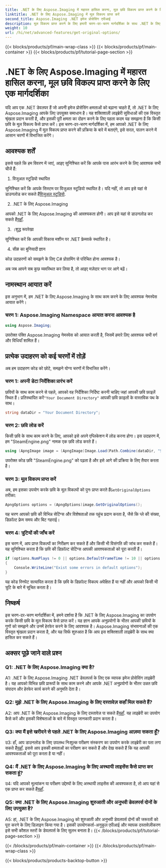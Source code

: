 ```yaml
---
title: .NET के लिए Aspose.Imaging में महारत हासिल करना, मूल छवि विकल्प प्राप्त करने के लिए एक मार्गदर्शिका
linktitle: .NET के लिए Aspose.Imaging में मूल विकल्प प्राप्त करें
second_title: Aspose.Imaging .NET इमेज प्रोसेसिंग एपीआई
description: मूल विकल्प प्राप्त करने के लिए हमारी चरण-दर-चरण मार्गदर्शिका के साथ .NET के लिए Aspose.Imaging की पूरी क्षमता को अनलॉक करें। अपने .NET अनुप्रयोगों में छवियों के साथ आसानी से काम करना सीखें।
weight: 10
url: /hi/net/advanced-features/get-original-options/
---
```


{{< blocks/products/pf/main-wrap-class >}}
{{< blocks/products/pf/main-container >}}
{{< blocks/products/pf/tutorial-page-section >}}

# .NET के लिए Aspose.Imaging में महारत हासिल करना, मूल छवि विकल्प प्राप्त करने के लिए एक मार्गदर्शिका

यदि आप एक .NET डेवलपर हैं जो अपनी इमेज प्रोसेसिंग क्षमताओं को बढ़ाना चाहते हैं, तो .NET के लिए Aspose.Imaging आपके लिए उपयुक्त समाधान है। यह शक्तिशाली लाइब्रेरी सुविधाओं की एक विस्तृत श्रृंखला प्रदान करती है, और इसकी पूरी क्षमता का दोहन करने के लिए पहला कदम यह समझना है कि किसी छवि के मूल विकल्प कैसे प्राप्त करें। इस चरण-दर-चरण मार्गदर्शिका में, हम आपको .NET के लिए Aspose.Imaging में मूल विकल्प प्राप्त करने की प्रक्रिया के बारे में बताएंगे, इसे सरल, पालन करने में आसान चरणों में विभाजित करेंगे।

## आवश्यक शर्तें

इससे पहले कि हम विवरण में जाएं, आइए सुनिश्चित करें कि आपके पास आरंभ करने के लिए आवश्यक सभी चीजें हैं:

1. विजुअल स्टूडियो स्थापित

 सुनिश्चित करें कि आपके सिस्टम पर विजुअल स्टूडियो स्थापित है। यदि नहीं, तो आप इसे यहां से डाउनलोड कर सकते हैं[विजुअल स्टूडियो](https://visualstudio.microsoft.com/).

2. .NET के लिए Aspose.Imaging

 आपको .NET के लिए Aspose.Imaging की आवश्यकता होगी। आप इसे यहां से डाउनलोड कर सकते हैं[यहाँ](https://releases.aspose.com/imaging/net/).

3. ।शुद्ध रूपरेखा

सुनिश्चित करें कि आपकी विकास मशीन पर .NET फ्रेमवर्क स्थापित है।

4. सी# का बुनियादी ज्ञान

कोड उदाहरणों को समझने के लिए C# प्रोग्रामिंग से परिचित होना आवश्यक है।

अब जब आपने सब कुछ व्यवस्थित कर लिया है, तो आइए मज़ेदार भाग पर आगे बढ़ें।

## नामस्थान आयात करें

इस अनुभाग में, हम .NET के लिए Aspose.Imaging के साथ काम करने के लिए आवश्यक नेमस्पेस आयात करेंगे।

### चरण 1: Aspose.Imaging Namespace आयात करना आवश्यक है

```csharp
using Aspose.Imaging;
```

उपरोक्त पंक्ति Aspose.Imaging नेमस्पेस को आयात करती है, जिसमें हमारे लिए आवश्यक सभी वर्ग और विधियाँ शामिल हैं।

## प्रत्येक उदाहरण को कई चरणों में तोड़ें

अब हम उदाहरण कोड को छोटे, समझने योग्य चरणों में विभाजित करेंगे।

### चरण 1: अपनी डेटा निर्देशिका प्रारंभ करें

 छवियों के साथ काम करने से पहले, आपको वह निर्देशिका निर्दिष्ट करनी चाहिए जहां आपकी छवि फ़ाइलें स्थित हैं। प्रतिस्थापित करें`"Your Document Directory"` आपकी छवि फ़ाइलों के वास्तविक पथ के साथ।

```csharp
string dataDir = "Your Document Directory";
```

### चरण 2: छवि लोड करें

किसी छवि के साथ काम करने के लिए, आपको इसे अपने एप्लिकेशन में लोड करना होगा। इस उदाहरण में, हम "SteamEngine.png" नामक एक छवि लोड करते हैं।

```csharp
using (ApngImage image = (ApngImage)Image.Load(Path.Combine(dataDir, "SteamEngine.png")))
```

उपरोक्त कोड छवि "SteamEngine.png" को पढ़ता है और इसे आगे की प्रक्रिया के लिए तैयार करता है।

### चरण 3: मूल विकल्प प्राप्त करें

 अब, हम इसका उपयोग करके छवि के मूल विकल्पों को पुनः प्राप्त करते हैं`GetOriginalOptions` तरीका:

```csharp
ApngOptions options = (ApngOptions)image.GetOriginalOptions();
```

यह चरण आपको छवि की विभिन्न सेटिंग्स और विशेषताओं तक पहुंच प्रदान करता है, जैसे कि प्ले की संख्या, डिफ़ॉल्ट फ़्रेम समय और बिट गहराई।

### चरण 4: त्रुटियों की जाँच करें

इस चरण में, आप प्राप्त विकल्पों का निरीक्षण कर सकते हैं और किसी भी विसंगति की जांच कर सकते हैं। यह सुनिश्चित करता है कि छवि की डिफ़ॉल्ट सेटिंग्स आपकी आवश्यकताओं को पूरा करती हैं।

```csharp
if (options.NumPlays != 0 || options.DefaultFrameTime != 10 || options.BitDepth != 8)
{
    Console.WriteLine("Exist some errors in default options");
}
```

यह कोड स्निपेट सत्यापित करता है कि छवि के डिफ़ॉल्ट विकल्प अपेक्षित हैं या नहीं और आपको किसी भी त्रुटि के बारे में सूचित करता है।

## निष्कर्ष

इस चरण-दर-चरण मार्गदर्शिका में, हमने दर्शाया है कि .NET के लिए Aspose.Imaging का उपयोग करके किसी छवि के मूल विकल्प कैसे प्राप्त करें। यह ज्ञान आपके अनुप्रयोगों के भीतर आपकी छवियों के गुणों को समझने और उनमें हेरफेर करने के लिए आवश्यक है। Aspose.Imaging संभावनाओं की एक विस्तृत श्रृंखला प्रदान करता है, और यह सिर्फ शुरुआत है कि आप इस शक्तिशाली लाइब्रेरी के साथ क्या हासिल कर सकते हैं।

## अक्सर पूछे जाने वाले प्रश्न

### Q1: .NET के लिए Aspose.Imaging क्या है?

A1: .NET के लिए Aspose.Imaging .NET डेवलपर्स के लिए एक व्यापक इमेज प्रोसेसिंग लाइब्रेरी है। यह आपको विभिन्न छवि प्रारूपों के साथ काम करने और आपके .NET अनुप्रयोगों के भीतर उन्नत छवि संपादन और हेरफेर कार्य करने की अनुमति देता है।

### Q2: मुझे .NET के लिए Aspose.Imaging के लिए दस्तावेज़ कहाँ मिल सकते हैं?

 A2: आप .NET के लिए Aspose.Imaging के लिए दस्तावेज़ पा सकते हैं[यहाँ](https://reference.aspose.com/imaging/net/). यह लाइब्रेरी का उपयोग कैसे करें और इसकी विशेषताओं के बारे में विस्तृत जानकारी प्रदान करता है।

### Q3: क्या मैं इसे खरीदने से पहले .NET के लिए Aspose.Imaging आज़मा सकता हूँ?

 उ3: हाँ, आप डाउनलोड के लिए उपलब्ध निःशुल्क परीक्षण संस्करण का उपयोग करके लाइब्रेरी का पता लगा सकते हैं[यहाँ](https://releases.aspose.com/). इससे आप इसकी क्षमताओं का परीक्षण कर सकते हैं और देख सकते हैं कि यह आपकी आवश्यकताओं को पूरा करता है या नहीं।

### Q4: मैं .NET के लिए Aspose.Imaging के लिए अस्थायी लाइसेंस कैसे प्राप्त कर सकता हूं?

 उ4: यदि आपको मूल्यांकन या परीक्षण उद्देश्यों के लिए अस्थायी लाइसेंस की आवश्यकता है, तो आप यहां से एक प्राप्त कर सकते हैं[यहाँ](https://purchase.aspose.com/temporary-license/).

### Q5: क्या .NET के लिए Aspose.Imaging शुरुआती और अनुभवी डेवलपर्स दोनों के लिए उपयुक्त है?

A5: हां, .NET के लिए Aspose.Imaging को शुरुआती और अनुभवी डेवलपर्स दोनों की जरूरतों को पूरा करने के लिए डिज़ाइन किया गया है। इसकी उपयोगकर्ता-अनुकूल एपीआई और व्यापक दस्तावेज़ीकरण इसे सभी कौशल स्तरों के डेवलपर्स के लिए सुलभ बनाता है।
{{< /blocks/products/pf/tutorial-page-section >}}

{{< /blocks/products/pf/main-container >}}
{{< /blocks/products/pf/main-wrap-class >}}

{{< blocks/products/products-backtop-button >}}

